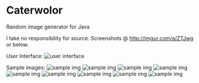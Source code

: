 # Caterwolor
Random image generator for Java

I take no responsibility for source. Screenshots @ http://imgur.com/a/ZTJwg or below.

User Interface:
![user interface](https://i.imgur.com/O4P0o8i.png)

Sample images:
![sample img](http://i.imgur.com/lA35AlI.png)
![sample img](http://i.imgur.com/QsIzU39.png)
![sample img](http://i.imgur.com/12xaQoX.png)
![sample img](http://i.imgur.com/ABU1WWO.png)
![sample img](http://i.imgur.com/C2zfPap.png)
![sample img](http://i.imgur.com/BPLA3tS.png)
![sample img](http://i.imgur.com/AL7tjPy.png)
![sample img](http://i.imgur.com/WUQNPhw.png)
![sample img](http://i.imgur.com/kEo683m.png)
